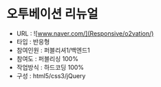 # 오투베이션 리뉴얼
- URL  : ![www.naver.com/](Responsive/o2vation/)
- 타입 : 반응형
- 참여인원 : 퍼블리셔1/백엔드1
- 참여도 : 퍼블리싱 100%
- 작업방식 : 하드코딩 100%
- 구성 : html5/css3/jQuery
